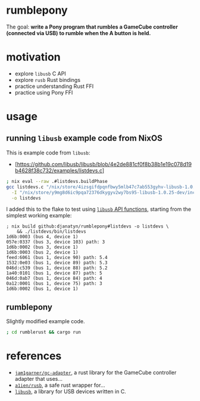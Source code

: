 # rumblepony

The goal: **write a Pony program that rumbles a GameCube controller (connected via USB) to rumble when the A button is held.**

# motivation

* explore `libusb` C API
* explore `rusb` Rust bindings
* practice understanding Rust FFI
* practice using Pony FFI

# usage

## running `libusb` example code from NixOS

This is example code from `libusb`:
* [https://github.com/libusb/libusb/blob/4e2de881cf0f8b38b1e19c078d19b4628f38c732/examples/listdevs.c]

```sh
; nix eval --raw .#listdevs.buildPhase
gcc listdevs.c "/nix/store/4izsgifdpqnfbwy5mlb47c7ab553gyhv-libusb-1.0.25/lib/libusb-1.0.so" \
  -I "/nix/store/y9mg8d6ic9pqa72376dkygyv2wy7bs95-libusb-1.0.25-dev/include/libusb-1.0" \
  -o listdevs
```

I added this to the flake to test using [`libusb` API functions](https://libusb.sourceforge.io/api-1.0/libusb_api.html), starting from the simplest working example:
``` shell-session
; nix build github:djanatyn/rumblepony#listdevs -o listdevs \
    && ./listdevs/bin/listdevs
1d6b:0003 (bus 4, device 1)
057e:0337 (bus 3, device 103) path: 3
1d6b:0002 (bus 3, device 1)
1d6b:0003 (bus 2, device 1)
feed:6061 (bus 1, device 90) path: 5.4
1532:0e03 (bus 1, device 89) path: 5.3
046d:c539 (bus 1, device 88) path: 5.2
1a40:0101 (bus 1, device 87) path: 5
046d:0ab7 (bus 1, device 84) path: 4
0a12:0001 (bus 1, device 75) path: 3
1d6b:0002 (bus 1, device 1)
```

## rumblepony

Slightly modified example code.
```sh
; cd rumblerust && cargo run
```

# references

* [`jam1garner/gc-adapter`](https://github.com/jam1garner/gc-adapter), a rust library for the GameCube controller adapter that uses...
* [`a1ien/rusb`](https://docs.rs/rusb/0.6.5/rusb), a safe rust wrapper for...
* [`libusb`](https://github.com/libusb/libusb), a library for USB devices written in C.
